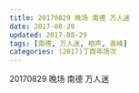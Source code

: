 ```yaml
---
title: 20170829 晚场 南德 万人迷
date: 2017-08-29
updated: 2017-08-29
tags: [南德, 万人迷, 相声, 高峰] 
categories: (2017)丁酉年场次 
---
```

20170829 晚场 南德 万人迷
